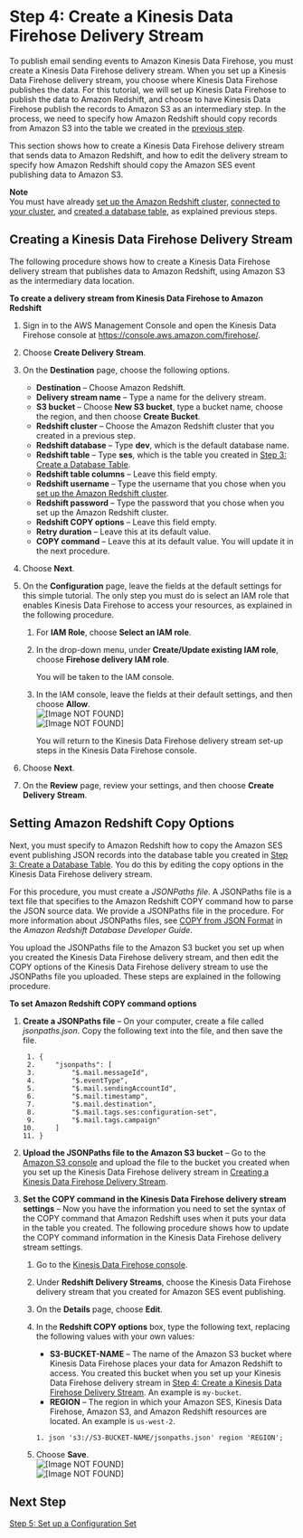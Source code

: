 # Step 4: Create a Kinesis Data Firehose Delivery Stream<a name="event-publishing-redshift-firehose-stream"></a>

To publish email sending events to Amazon Kinesis Data Firehose, you must create a Kinesis Data Firehose delivery stream\. When you set up a Kinesis Data Firehose delivery stream, you choose where Kinesis Data Firehose publishes the data\. For this tutorial, we will set up Kinesis Data Firehose to publish the data to Amazon Redshift, and choose to have Kinesis Data Firehose publish the records to Amazon S3 as an intermediary step\. In the process, we need to specify how Amazon Redshift should copy records from Amazon S3 into the table we created in the [previous step](event-publishing-redshift-table.md)\.

This section shows how to create a Kinesis Data Firehose delivery stream that sends data to Amazon Redshift, and how to edit the delivery stream to specify how Amazon Redshift should copy the Amazon SES event publishing data to Amazon S3\.

**Note**  
You must have already [set up the Amazon Redshift cluster](event-publishing-redshift-cluster.md), [connected to your cluster](event-publishing-redshift-cluster-connect.md), and [created a database table](event-publishing-redshift-table.md), as explained previous steps\.

## Creating a Kinesis Data Firehose Delivery Stream<a name="event-publishing-redshift-firehose-stream-create"></a>

The following procedure shows how to create a Kinesis Data Firehose delivery stream that publishes data to Amazon Redshift, using Amazon S3 as the intermediary data location\.

**To create a delivery stream from Kinesis Data Firehose to Amazon Redshift**

1. Sign in to the AWS Management Console and open the Kinesis Data Firehose console at [https://console\.aws\.amazon\.com/firehose/](https://console.aws.amazon.com/firehose/)\.

1. Choose **Create Delivery Stream**\.

1. On the **Destination** page, choose the following options\.
   + **Destination** – Choose Amazon Redshift\.
   + **Delivery stream name** – Type a name for the delivery stream\.
   + **S3 bucket** – Choose **New S3 bucket**, type a bucket name, choose the region, and then choose **Create Bucket**\.
   + **Redshift cluster** – Choose the Amazon Redshift cluster that you created in a previous step\.
   + **Redshift database** – Type **dev**, which is the default database name\.
   + **Redshift table** – Type **ses**, which is the table you created in [Step 3: Create a Database Table](event-publishing-redshift-table.md)\.
   + **Redshift table columns** – Leave this field empty\.
   + **Redshift username** – Type the username that you chose when you [set up the Amazon Redshift cluster](event-publishing-redshift-cluster.md)\.
   + **Redshift password** – Type the password that you chose when you set up the Amazon Redshift cluster\.
   + **Redshift COPY options** – Leave this field empty\.
   + **Retry duration** – Leave this at its default value\.
   + **COPY command** – Leave this at its default value\. You will update it in the next procedure\.

1. Choose **Next**\.

1. On the **Configuration** page, leave the fields at the default settings for this simple tutorial\. The only step you must do is select an IAM role that enables Kinesis Data Firehose to access your resources, as explained in the following procedure\.

   1. For **IAM Role**, choose **Select an IAM role**\.

   1. In the drop\-down menu, under **Create/Update existing IAM role**, choose **Firehose delivery IAM role**\.

      You will be taken to the IAM console\.

   1. In the IAM console, leave the fields at their default settings, and then choose **Allow**\.  
![\[Image NOT FOUND\]](http://docs.aws.amazon.com/ses/latest/DeveloperGuide/images/white_space_horizontal.png)  
![\[Image NOT FOUND\]](http://docs.aws.amazon.com/ses/latest/DeveloperGuide/images/event_publishing_tutorial_firehose_iam.png)

      You will return to the Kinesis Data Firehose delivery stream set\-up steps in the Kinesis Data Firehose console\.

1. Choose **Next**\.

1. On the **Review** page, review your settings, and then choose **Create Delivery Stream**\.

## Setting Amazon Redshift Copy Options<a name="event-publishing-redshift-firehose-stream-copy"></a>

Next, you must specify to Amazon Redshift how to copy the Amazon SES event publishing JSON records into the database table you created in [Step 3: Create a Database Table](event-publishing-redshift-table.md)\. You do this by editing the copy options in the Kinesis Data Firehose delivery stream\.

For this procedure, you must create a *JSONPaths file*\. A JSONPaths file is a text file that specifies to the Amazon Redshift COPY command how to parse the JSON source data\. We provide a JSONPaths file in the procedure\. For more information about JSONPaths files, see [COPY from JSON Format](https://docs.aws.amazon.com/redshift/latest/dg/copy-usage_notes-copy-from-json.html) in the *Amazon Redshift Database Developer Guide*\.

You upload the JSONPaths file to the Amazon S3 bucket you set up when you created the Kinesis Data Firehose delivery stream, and then edit the COPY options of the Kinesis Data Firehose delivery stream to use the JSONPaths file you uploaded\. These steps are explained in the following procedure\. 

**To set Amazon Redshift COPY command options**

1. **Create a JSONPaths file** – On your computer, create a file called *jsonpaths\.json*\. Copy the following text into the file, and then save the file\.

   ```
    1. {
    2.     "jsonpaths": [
    3.         "$.mail.messageId",
    4.         "$.eventType",
    5.         "$.mail.sendingAccountId",
    6.         "$.mail.timestamp",
    7.         "$.mail.destination",
    8.         "$.mail.tags.ses:configuration-set",
    9.         "$.mail.tags.campaign"
   10.     ]
   11. }
   ```

1. **Upload the JSONPaths file to the Amazon S3 bucket** – Go to the [Amazon S3 console](https://console.aws.amazon.com/s3/) and upload the file to the bucket you created when you set up the Kinesis Data Firehose delivery stream in [Creating a Kinesis Data Firehose Delivery Stream](#event-publishing-redshift-firehose-stream-create)\.

1. **Set the COPY command in the Kinesis Data Firehose delivery stream settings** – Now you have the information you need to set the syntax of the COPY command that Amazon Redshift uses when it puts your data in the table you created\. The following procedure shows how to update the COPY command information in the Kinesis Data Firehose delivery stream settings\.

   1. Go to the [Kinesis Data Firehose console](https://console.aws.amazon.com/firehose/)\.

   1. Under **Redshift Delivery Streams**, choose the Kinesis Data Firehose delivery stream that you created for Amazon SES event publishing\.

   1. On the **Details** page, choose **Edit**\.

   1. In the **Redshift COPY options** box, type the following text, replacing the following values with your own values:
      + **S3\-BUCKET\-NAME** – The name of the Amazon S3 bucket where Kinesis Data Firehose places your data for Amazon Redshift to access\. You created this bucket when you set up your Kinesis Data Firehose delivery stream in [Step 4: Create a Kinesis Data Firehose Delivery Stream](#event-publishing-redshift-firehose-stream)\. An example is `my-bucket`\.
      + **REGION** – The region in which your Amazon SES, Kinesis Data Firehose, Amazon S3, and Amazon Redshift resources are located\. An example is `us-west-2`\.

      ```
      1. json 's3://S3-BUCKET-NAME/jsonpaths.json' region 'REGION';
      ```

   1. Choose **Save**\.  
![\[Image NOT FOUND\]](http://docs.aws.amazon.com/ses/latest/DeveloperGuide/images/white_space_horizontal.png)  
![\[Image NOT FOUND\]](http://docs.aws.amazon.com/ses/latest/DeveloperGuide/images/event_publishing_tutorial_redshift_firehose.png)

## Next Step<a name="event-publishing-redshift-firehose-stream-next-step"></a>

[Step 5: Set up a Configuration Set](event-publishing-redshift-configuration-set.md)
